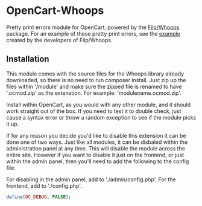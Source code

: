 # OpenCart-Whoops
Pretty print errors module for OpenCart, powered by the [Filp/Whoops](https://github.com/filp/whoops) package. For an example of these pretty print errors, see the [example](http://filp.github.io/whoops/demo/) created by the developers of Filp/Whoops. 

## Installation
This module comes with the source files for the Whoops library already downloaded, so there is no need to run composer install. Just zip up the files within '/module' and make sure the zipped file is renamed to have '.ocmod.zip' as the extenstion. For example: 'modulename.ocmod.zip'.

Install within OpenCart, as you would with any other module, and it should work straight out of the box. If you need to test it to double check, just cause a syntax error or throw a random exception to see if the module picks it up.

If for any reason you decide you'd like to disable this extension it can be done one of two ways. Just like all modules, it can be disbaled within the administration panel at any time. This will disable the module across the entire site. However if you want to disable it just on the frontend, or just within the admin panel, then you'll need to add the following to the config file:

For disabling in the admin panel, add to './admin/config.php'. For the frontend, add to './config.php'.

```PHP
define(OC_DEBUG, FALSE);
```